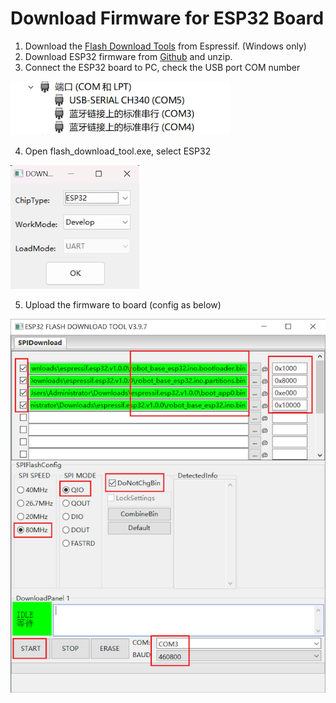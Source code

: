 # Download Firmware for ESP32 Board

1. Download the [Flash Download Tools](https://www.espressif.com/../support/download/other-tools) from Espressif. (Windows only)
2. Download ESP32 firmware from [Github](https://github.com/ideamark/desk-emoji/releases) and unzip.
3. Connect the ESP32 board to PC, check the USB port COM number

![1731329767374](../image/download_firmware_esp32/1731329767374.png)

4. Open flash_download_tool.exe, select ESP32

![1731329829146](../image/download_firmware_esp32/1731329829146.png)

5. Upload the firmware to board (config as below)

![1731329869471](../image/download_firmware_esp32/1731329869471.png)
